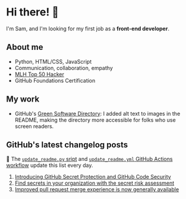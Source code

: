 # Hi there! 👋

I'm Sam, and I'm looking for my first job as a **front-end developer**.

## About me

* Python, HTML/CSS, JavaScript
* Communication, collaboration, empathy
* [MLH Top 50 Hacker](https://top.mlh.io/2023)
* GitHub Foundations Certification

## My work

* GitHub's [Green Software Directory](https://github.com/github/GreenSoftwareDirectory): I added alt text to images in the README, making the directory more accessible for folks who use screen readers.

## GitHub's latest changelog posts
🤖 The [`update_readme.py` sript](./update_readme.py) and [`update_readme.yml` GitHub Actions workflow](.github/workflows/update_readme.yml) update this list every day.

1. <a href='https://github.blog/changelog/2025-03-04-introducing-github-secret-protection-and-github-code-security'>Introducing GitHub Secret Protection and GitHub Code Security</a>
2. <a href='https://github.blog/changelog/2025-03-04-find-secrets-in-your-organization-with-the-secret-risk-assessment'>Find secrets in your organization with the secret risk assessment</a>
3. <a href='https://github.blog/changelog/2025-03-04-improved-pull-request-merge-experience-is-now-generally-available'>Improved pull request merge experience is now generally available</a>
